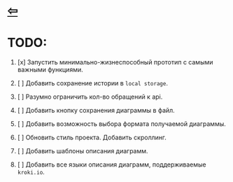 # [⇦](/README.md)

# TODO:

1. [x] Запустить минимально-жизнеспособный прототип с самыми важными функциями.  

2. [ ] Добавить сохранение истории в `local storage`.  

3. [ ] Разумно ограничить кол-во обращений к api.  

4. [ ] Добавить кнопку сохранения диаграммы в файл.  

5. [ ] Добавить возможность выбора формата получаемой диаграммы.  

6. [ ] Обновить стиль проекта. Добавить скроллинг.  

7. [ ] Добавить шаблоны описания диаграмм.  

8. [ ] Добавить все языки описания диаграмм, поддерживаемые `kroki.io`.  
